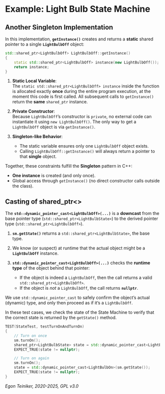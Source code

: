 # Example: Light Bulb State Machine

## Another Singleton Implementation

In this implementation, **`getInstance()`** creates and returns a **static** 
shared pointer to a single **`LightBulbOff`** object:

```cpp
std::shared_ptr<LightBulbOff> LightBulbOff::getInstance()
{
    static std::shared_ptr<LightBulbOff> instance(new LightBulbOff());
    return instance;
}
```

1. **Static Local Variable**:  
   The `static std::shared_ptr<LightBulbOff> instance` inside the function 
   is allocated exactly **once** during the entire program execution, at 
   the moment this code is first called. 
   All subsequent calls to `getInstance()` return the **same** `shared_ptr` 
   instance.  

2. **Private Constructor**:  
   Because `LightBulbOff`’s constructor is `private`, no external code can 
   instantiate it using `new LightBulbOff()`. The only way to get a 
   `LightBulbOff` object is via `getInstance()`.  

3. **Singleton-like Behavior**:  
   - The static variable ensures only one `LightBulbOff` object exists.  
   - Calling `LightBulbOff::getInstance()` will always return a pointer 
   to that **single** object.  

Together, these constraints fulfill the **Singleton** pattern in C++:
- **One instance** is created (and only once).
- Global access through `getInstance()` (no direct constructor calls 
outside the class).



## Casting of shared_ptr<>

The **`std::dynamic_pointer_cast<LightBulbOff>(...)`** is a **downcast** from 
the base pointer type (`std::shared_ptr<LightBulbState>`) to the derived pointer 
type (`std::shared_ptr<LightBulbOff>`). 

1. **`sm.getState()`** returns a `std::shared_ptr<LightBulbState>`, the base type.

2. We know (or suspect) at runtime that the actual object might be a **`LightBulbOff`** 
   instance.  

3. **`std::dynamic_pointer_cast<LightBulbOff>(...)`** checks the **runtime type** of 
   the object behind that pointer:
   - If the object is indeed a `LightBulbOff`, then the call returns a valid `std::shared_ptr<LightBulbOff>`.  
   - If the object is *not* a `LightBulbOff`, the call returns **`nullptr`**.

We use `std::dynamic_pointer_cast` to safely confirm the object’s actual 
(dynamic) type, and only then proceed as if it’s a `LightBulbOff`.

In these test cases, we check the state of the State Machine to verify that
the correct state is returned by the `getState()` method. 

```cpp
TEST(StateTest, testTurnOnAndTurnOn)
{
    // Turn on once
    sm.turnOn();
    shared_ptr<LightBulbState> state = std::dynamic_pointer_cast<LightBulbOn>(sm.getState());
    EXPECT_TRUE(state != nullptr);

    // Turn on again
    sm.turnOn();
    state = std::dynamic_pointer_cast<LightBulbOn>(sm.getState());
    EXPECT_TRUE(state != nullptr);
}
```

*Egon Teiniker, 2020-2025, GPL v3.0*